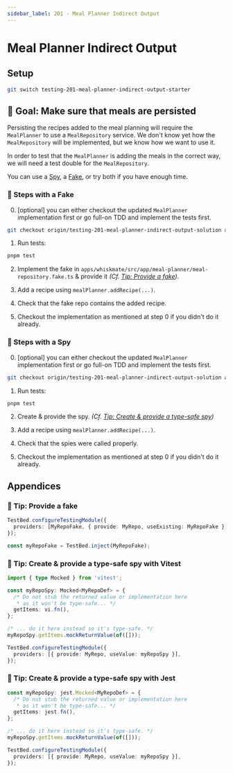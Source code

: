```yaml
---
sidebar_label: 201 - Meal Planner Indirect Output
---
```


# Meal Planner Indirect Output

## Setup

```sh
git switch testing-201-meal-planner-indirect-output-starter
```

## 🎯 Goal: Make sure that meals are persisted

Persisting the recipes added to the meal planning will require the `MealPlanner` to use a `MealRepository` service.
We don't know yet how the `MealRepository` will be implemented, but we know how we want to use it.

In order to test that the `MealPlanner` is adding the meals in the correct way, we will need a test double for the `MealRepository`.

You can use a [Spy](#-steps-with-a-spy), a [Fake](#-steps-with-a-fake), or try both if you have enough time.

### 📝 Steps with a Fake

0. [optional] you can either checkout the updated `MealPlanner` implementation first or go full-on TDD and implement the tests first.

```sh
git checkout origin/testing-201-meal-planner-indirect-output-solution apps/whiskmate/src/app/meal-planner/meal-planner.ts
```

1. Run tests:

```sh
pnpm test
```

2. Implement the fake in `apps/whiskmate/src/app/meal-planner/meal-repository.fake.ts` & provide it _(Cf. [Tip: Provide a fake](#-tip-provide-a-fake))_.

3. Add a recipe using `mealPlanner.addRecipe(...)`.

4. Check that the fake repo contains the added recipe.

5. Checkout the implementation as mentioned at step 0 if you didn't do it already.

### 📝 Steps with a Spy

0. [optional] you can either checkout the updated `MealPlanner` implementation first or go full-on TDD and implement the tests first.

```sh
git checkout origin/testing-201-meal-planner-indirect-output-solution apps/whiskmate/src/app/meal-planner/meal-planner.ts
```

1. Run tests:

```sh
pnpm test
```

2. Create & provide the spy. _(Cf. [Tip: Create & provide a type-safe spy](#-tip-create--provide-a-type-safe-spy-with-vitest))_

3. Add a recipe using `mealPlanner.addRecipe(...)`.

4. Check that the spies were called properly.

5. Checkout the implementation as mentioned at step 0 if you didn't do it already.

## Appendices

### 🎁 Tip: Provide a fake

```ts
TestBed.configureTestingModule({
  providers: [MyRepoFake, { provide: MyRepo, useExisting: MyRepoFake }],
});

const myRepoFake = TestBed.inject(MyRepoFake);
```

### 🎁 Tip: Create & provide a type-safe spy with Vitest

```ts
import { type Mocked } from 'vitest';

const myRepoSpy: Mocked<MyRepoDef> = {
  /* Do not stub the returned value or implementation here
   * as it won't be type-safe... */
  getItems: vi.fn(),
};

/* ... do it here instead so it's type-safe. */
myRepoSpy.getItems.mockReturnValue(of([]));

TestBed.configureTestingModule({
  providers: [{ provide: MyRepo, useValue: myRepoSpy }],
});
```

### 🎁 Tip: Create & provide a type-safe spy with Jest

```ts
const myRepoSpy: jest.Mocked<MyRepoDef> = {
  /* Do not stub the returned value or implementation here
   * as it won't be type-safe... */
  getItems: jest.fn(),
};

/* ... do it here instead so it's type-safe. */
myRepoSpy.getItems.mockReturnValue(of([]));

TestBed.configureTestingModule({
  providers: [{ provide: MyRepo, useValue: myRepoSpy }],
});
```
